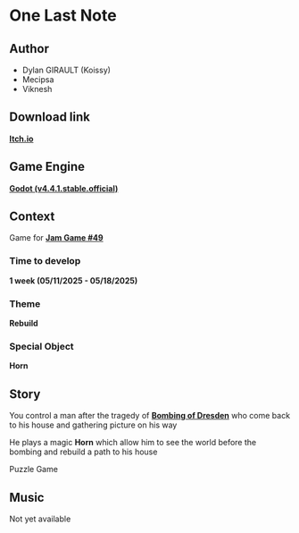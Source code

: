 # One Last Note

## Author
- Dylan GIRAULT (Koissy)
- Mecipsa
- Viknesh

## Download link
**[Itch.io](https://mecipsa.itch.io/test-one-last-note)**

## Game Engine
**[Godot (v4.4.1.stable.official)](https://godotengine.org/)**

## Context

Game for **[Jam Game #49](https://itch.io/jam/jame-gam-49)**

### Time to develop
**1 week (05/11/2025 - 05/18/2025)**

### Theme
**Rebuild**

### Special Object
**Horn**

## Story

You control a man after the tragedy of **[Bombing of Dresden](https://en.wikipedia.org/wiki/Bombing_of_Dresden)** who come back to his house and gathering picture on his way

He plays a magic **Horn** which allow him to see the world before the bombing and rebuild a path to his house

Puzzle Game

## Music

Not yet available